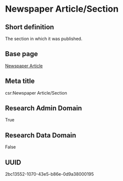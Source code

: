 # Newspaper Article/Section
## Short definition
The section in which it was published.
## Base page
[Newspaper Article](https://github.com/EuroCRIS/CASRAI-Dictionairies/blob/main/Objects/Newspaper%20Article.md)
## Meta title
csr:Newspaper Article/Section
## Research Admin Domain
True
## Research Data Domain
False
## UUID
2bc13552-1070-43e5-b86e-0d9a38000195
